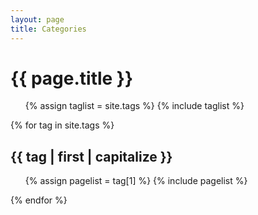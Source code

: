 ```yaml
---
layout: page
title: Categories
---
```

{{ page.title }}
================

<ul class="tags">
{% assign taglist = site.tags %}
{% include taglist %}
</ul>

{% for tag in site.tags %}
  <h2 id="{{ tag | first }}">{{ tag | first | capitalize }}</h2>
  <ul class="posts">
  {% assign pagelist = tag[1] %}
  {% include pagelist %}
  </ul>
{% endfor %}

